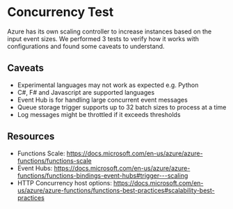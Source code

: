 # Concurrency Test

Azure has its own scaling controller to increase instances based on the input event sizes. We performed 3 tests to verify how it works with configurations and found some caveats to understand.

## Caveats

- Experimental languages may not work as expected e.g. Python
- C#, F# and Javascript are supported languages
- Event Hub is for handling large concurrent event messages
- Queue storage trigger supports up to 32 batch sizes to process at a time
- Log messages might be throttled if it exceeds thresholds

## Resources

- Functions Scale: https://docs.microsoft.com/en-us/azure/azure-functions/functions-scale
- Event Hubs: https://docs.microsoft.com/en-us/azure/azure-functions/functions-bindings-event-hubs#trigger---scaling
- HTTP Concurrency host options: https://docs.microsoft.com/en-us/azure/azure-functions/functions-best-practices#scalability-best-practices
